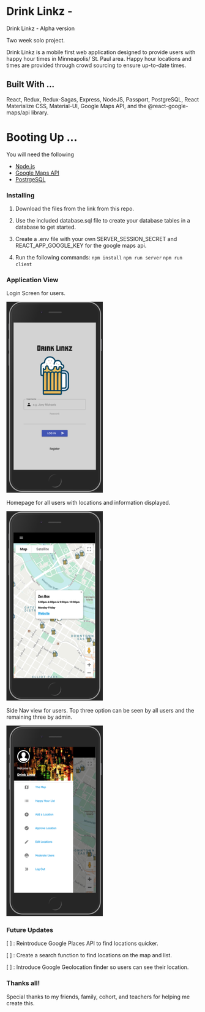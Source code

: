 # Drink Linkz -

Drink Linkz - Alpha version

Two week solo project.

Drink Linkz is a mobile first web application designed to provide users with happy hour times in Minneapolis/ St. Paul area.
Happy hour locations and times are provided through crowd sourcing to ensure up-to-date times.

## Built With ... 

React, Redux, Redux-Sagas, Express, NodeJS, Passport, PostgreSQL, React Materialize CSS, Material-UI, Google Maps API, and the @react-google-maps/api library.

# Booting Up ... 

You will need the following 

- [Node.js](https://nodejs.org/en/)
- [Google Maps API](https://developers.google.com/maps/documentation)
- [PostrgeSQL](https://www.postgresql.org/)

### Installing

1. Download the files from the link from this repo.

2. Use the included database.sql file to create your database tables in a database to get started.

3. Create a .env file with your own SERVER_SESSION_SECRET and REACT_APP_GOOGLE_KEY for the google maps api.

4. Run the following commands:
   `npm install`
   `npm run server`
   `npm run client`

### Application View

Login Screen for users.

<img src="Screenshots/ReadMElogin.png" width="50%"/>

Homepage for all users with locations and information displayed.

<img src="Screenshots/ReadMEmap.png" width="50%"/>

Side Nav view for users. Top three option can be seen by all users and the remaining three by admin. 

<img src="Screenshots/ReadMEsidebar.png" width="50%"/>

### Future Updates

[ ] : Reintroduce Google Places API to find locations quicker. 

[ ] : Create a search function to find locations on the map and list.

[ ] : Introduce Google Geolocation finder so users can see their location.

### Thanks all!

Special thanks to my friends, family, cohort, and teachers for helping me create this. 
